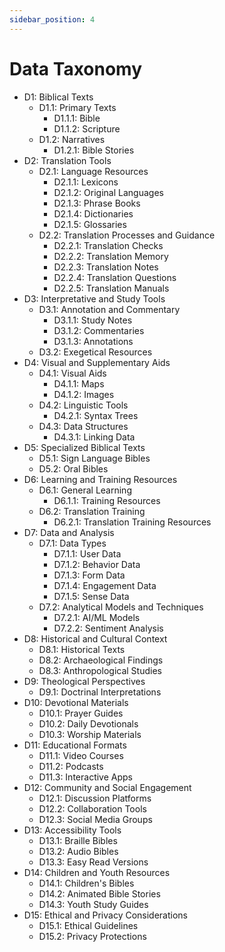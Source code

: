 ```yaml
---
sidebar_position: 4
---
```


# Data Taxonomy

- D1: Biblical Texts
    - D1.1: Primary Texts
        - D1.1.1: Bible
        - D1.1.2: Scripture
    - D1.2: Narratives
        - D1.2.1: Bible Stories
- D2: Translation Tools
    - D2.1: Language Resources
        - D2.1.1: Lexicons
        - D2.1.2: Original Languages
        - D2.1.3: Phrase Books
        - D2.1.4: Dictionaries
        - D2.1.5: Glossaries
    - D2.2: Translation Processes and Guidance
        - D2.2.1: Translation Checks
        - D2.2.2: Translation Memory
        - D2.2.3: Translation Notes
        - D2.2.4: Translation Questions
        - D2.2.5: Translation Manuals
- D3: Interpretative and Study Tools
    - D3.1: Annotation and Commentary
        - D3.1.1: Study Notes
        - D3.1.2: Commentaries
        - D3.1.3: Annotations
    - D3.2: Exegetical Resources  
- D4: Visual and Supplementary Aids
    - D4.1: Visual Aids
        - D4.1.1: Maps
        - D4.1.2: Images
    - D4.2: Linguistic Tools
        - D4.2.1: Syntax Trees
    - D4.3: Data Structures
        - D4.3.1: Linking Data
- D5: Specialized Biblical Texts
    - D5.1: Sign Language Bibles
    - D5.2: Oral Bibles
- D6: Learning and Training Resources
    - D6.1: General Learning
        - D6.1.1: Training Resources
    - D6.2: Translation Training
        - D6.2.1: Translation Training Resources
- D7: Data and Analysis
    - D7.1: Data Types
        - D7.1.1: User Data
        - D7.1.2: Behavior Data
        - D7.1.3: Form Data
        - D7.1.4: Engagement Data
        - D7.1.5: Sense Data
    - D7.2: Analytical Models and Techniques
        - D7.2.1: AI/ML Models
        - D7.2.2: Sentiment Analysis
- D8: Historical and Cultural Context
    - D8.1: Historical Texts
    - D8.2: Archaeological Findings
    - D8.3: Anthropological Studies
- D9: Theological Perspectives
    - D9.1: Doctrinal Interpretations
- D10: Devotional Materials
    - D10.1: Prayer Guides
    - D10.2: Daily Devotionals
    - D10.3: Worship Materials
- D11: Educational Formats
    - D11.1: Video Courses
    - D11.2: Podcasts
    - D11.3: Interactive Apps
- D12: Community and Social Engagement
    - D12.1: Discussion Platforms
    - D12.2: Collaboration Tools
    - D12.3: Social Media Groups
- D13: Accessibility Tools
    - D13.1: Braille Bibles
    - D13.2: Audio Bibles
    - D13.3: Easy Read Versions
- D14: Children and Youth Resources
    - D14.1: Children's Bibles
    - D14.2: Animated Bible Stories
    - D14.3: Youth Study Guides
- D15: Ethical and Privacy Considerations
    - D15.1: Ethical Guidelines
    - D15.2: Privacy Protections